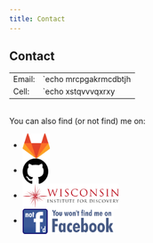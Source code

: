 ```yaml
---
title: Contact
---
```


Contact
-------

|        |                                          |
|--------|------------------------------------------|
| Email: | `echo mrcpgakrmcdbtjh | tr a-t @.h-va-c` |
| Cell:  | `echo xstqvvvqxrxy | tr q-y -0-7`        |


&nbsp;  
You can also find (or not find) me on:

* <a href="https://gitlab.com/rp"><img class="dark-shadow" style='vertical-align:middle;' alt="GitLab" title="GitLab" src="/img/gitlab.svg" height="45"></a>
* <a href="https://github.com/rp"><img class="dark-shadow" style='vertical-align:middle;' alt="GitHub" title="GitHub" src="/img/github.svg" height="45"></a>
* <a href="https://wid.wisc.edu/people/rahul-parhi/"><img class="dark-shadow" style='vertical-align:middle;' alt="Wisconsin Institute for Discovery" title="Wisconsin Institute for Discovery" src="/img/wid.svg" height="45"></a>
* <a href="https://www.fsf.org/facebook"><img class="dark-shadow" style='vertical-align:middle;' alt="Not f'd — you won't find me on Facebook" title="Not f'd" src="/img/not-fd.svg" height="45"></a>
